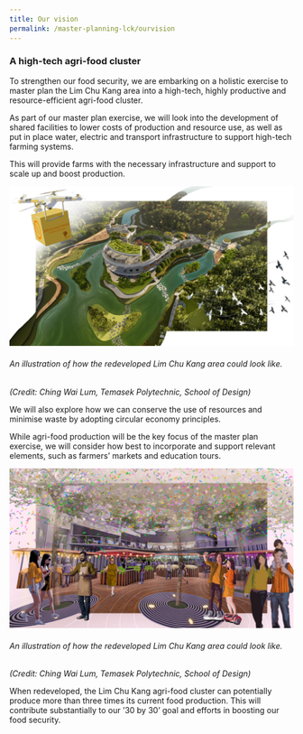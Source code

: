 ```yaml
---
title: Our vision
permalink: /master-planning-lck/ourvision
---
```

### A high-tech agri-food cluster

To strengthen our food security, we are embarking on a holistic exercise to master plan the Lim Chu Kang area into a high-tech, highly productive and resource-efficient agri-food cluster.  

As part of our master plan exercise, we will look into the development of shared facilities to lower costs of production and resource use, as well as put in place water, electric and transport infrastructure to support high-tech farming systems. 

This will provide farms with the necessary infrastructure and support to scale up and boost production.

![](/images/aerial_ching%20wai%20lum.jpg)
###### An illustration of how the redeveloped Lim Chu Kang area could look like. 
*(Credit: Ching Wai Lum, Temasek Polytechnic, School of Design)*

We will also explore how we can conserve the use of resources and minimise waste by adopting circular economy principles. 

While agri-food production will be the key focus of the master plan exercise, we will consider how best to incorporate and support relevant elements, such as farmers’ markets and education tours.

![](/images/market_ching%20wai%20lum.JPG)
###### An illustration of how the redeveloped Lim Chu Kang area could look like. 
*(Credit: Ching Wai Lum, Temasek Polytechnic, School of Design)*

When redeveloped, the Lim Chu Kang agri-food cluster can potentially produce more than three times its current food production. This will contribute substantially to our ’30 by 30’ goal and  efforts in boosting our food security. 